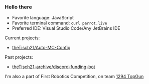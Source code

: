 ### Hello there

- Favorite language: JavaScript
- Favorite terminal command: `curl parrot.live` 
- Preferred IDE: Visual Studio Code/Any JetBrains IDE

Current projects:
- [theTisch21/Auto-MC-Config](https://github.com/theTisch21/Auto-MC-Config)

Past projects:
- [theTisch21-archive/discord-funding-bot](https://github.com/theTisch21-archive/discord-funding-bot)

I'm also a part of First Robotics Competition, on team [1294 TopGun](https://github.com/FRC-1294)
